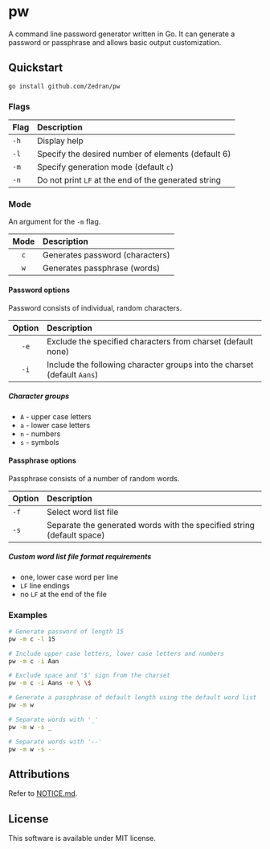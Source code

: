 # pw

A command line password generator written in Go. It can generate a password or passphrase and allows basic output customization.

## Quickstart

```
go install github.com/Zedran/pw
```

### Flags

| Flag   | Description                                                              |
|:-------|:-------------------------------------------------------------------------|
| `-h`   | Display help                                                             |
| `-l`   | Specify the desired number of elements (default 6)                       |
| `-m`   | Specify generation mode (default `c`)                                    |
| `-n`   | Do not print `LF` at the end of the generated string                     |

### Mode

An argument for the `-m` flag.

| Mode   | Description                                                              |
|:------:|:-------------------------------------------------------------------------|
| `c`    | Generates password (characters)                                          |
| `w`    | Generates passphrase (words)                                             |

#### Password options

Password consists of individual, random characters.

| Option | Description                                                              |
|:------:|:-------------------------------------------------------------------------|
| `-e`   | Exclude the specified characters from charset (default none)             |
| `-i`   | Include the following character groups into the charset (default `Aans`) |

##### Character groups

* `A` - upper case letters
* `a` - lower case letters
* `n` - numbers
* `s` - symbols

#### Passphrase options

Passphrase consists of a number of random words.

| Option | Description                                                              |
|:-------|:-------------------------------------------------------------------------|
| `-f`   | Select word list file                                                    |
| `-s`   | Separate the generated words with the specified string (default space)   |

##### Custom word list file format requirements

* one, lower case word per line
* `LF` line endings
* no `LF` at the end of the file

### Examples

```bash
# Generate password of length 15
pw -m c -l 15

# Include upper case letters, lower case letters and numbers
pw -m c -i Aan

# Exclude space and '$' sign from the charset
pw -m c -i Aans -e \ \$

# Generate a passphrase of default length using the default word list
pw -m w

# Separate words with '_'
pw -m w -s _

# Separate words with '--'
pw -m w -s --
```

## Attributions

Refer to [NOTICE.md](NOTICE.md).

## License

This software is available under MIT license.
